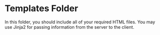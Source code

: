 # Templates Folder

In this folder, you should include all of your required HTML files. You may use Jinja2 for passing information from the server to the client.